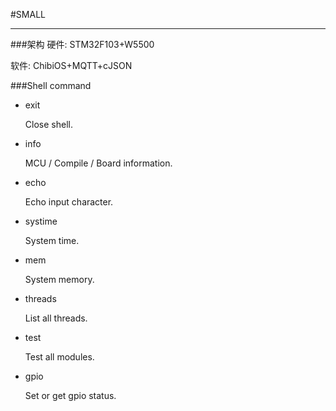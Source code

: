 #SMALL

---
###架构
硬件: STM32F103+W5500

软件: ChibiOS+MQTT+cJSON

###Shell command
* exit
	
	Close shell.
* info

	MCU / Compile / Board information.
* echo

	Echo input character.
* systime

	System time.
* mem

	System memory.
* threads

	List all threads.
* test

	Test all modules.
* gpio

	Set or get gpio status. 



